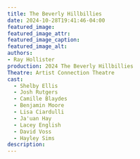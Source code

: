 ```yaml
---
title: The Beverly Hillbillies
date: 2024-10-28T19:41:46-04:00
featured_image: 
featured_image_attr: 
featured_image_caption: 
featured_image_alt: 
authors: 
- Ray Hollister
production: 2024 The Beverly Hillbillies
Theatre: Artist Connection Theatre
cast: 
  - Shelby Ellis
  - Josh Rutgers
  - Camille Blaydes
  - Benjamin Moore
  - Lisa Ciardulli
  - Ja'uan Hay
  - Lacey English
  - David Voss
  - Hayley Sims
description:
---
```

